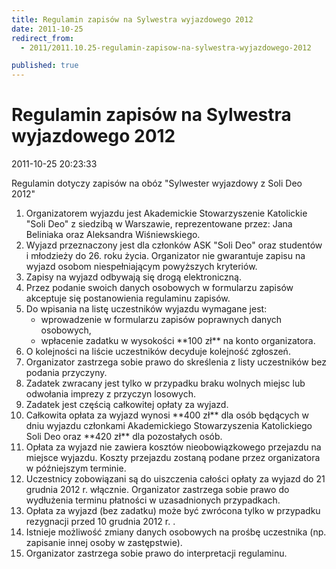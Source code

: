```yaml
---
title: Regulamin zapisów na Sylwestra wyjazdowego 2012
date: 2011-10-25
redirect_from: 
  - 2011/2011.10.25-regulamin-zapisow-na-sylwestra-wyjazdowego-2012

published: true
---
```




# Regulamin zapisów na Sylwestra wyjazdowego 2012

<time>2011-10-25 20:23:33</time>


Regulamin dotyczy zapisów na obóz "Sylwester wyjazdowy z Soli Deo 2012"

<ol>
<li>Organizatorem wyjazdu jest Akademickie Stowarzyszenie Katolickie "Soli Deo" z siedzibą w Warszawie, reprezentowane przez: Jana Beliniaka oraz Aleksandra Wiśniewskiego.</li>
<li>Wyjazd przeznaczony jest dla członków ASK "Soli Deo" oraz studentów i młodzieży do 26. roku życia. Organizator nie gwarantuje zapisu na wyjazd osobom niespełniającym powyższych kryteriów.</li>
<li>Zapisy na wyjazd odbywają się drogą elektroniczną. </li>
<li>Przez podanie swoich danych osobowych w formularzu zapisów akceptuje się postanowienia regulaminu zapisów.</li>
<li>Do wpisania na listę uczestników wyjazdu wymagane jest:       
<ul>
<li>wprowadzenie w formularzu zapisów poprawnych danych osobowych,</li>
<li>wpłacenie zadatku w wysokości **100 zł** na konto organizatora.</li>
</ul>
</li>
<li>O kolejności na liście uczestników decyduje kolejność zgłoszeń.</li>
<li>Organizator zastrzega sobie prawo do skreślenia z listy uczestników bez podania przyczyny.</li>
<li>Zadatek zwracany jest tylko w przypadku braku wolnych miejsc lub odwołania imprezy z przyczyn losowych.</li>
<li>Zadatek&nbsp;jest częścią całkowitej opłaty za wyjazd.</li>
<li>Całkowita opłata za wyjazd wynosi **400 zł** dla osób będących w dniu wyjazdu członkami Akademickiego Stowarzyszenia Katolickiego Soli Deo oraz **420 zł** dla pozostałych osób.</li>
<li>Opłata za wyjazd nie zawiera kosztów nieobowiązkowego przejazdu na miejsce wyjazdu. Koszty przejazdu zostaną podane przez organizatora w późniejszym terminie.</li>
<li>Uczestnicy zobowiązani są do uiszczenia całości opłaty za wyjazd do 21 grudnia 2012 r. włącznie. Organizator zastrzega sobie prawo do wydłużenia terminu płatności w uzasadnionych przypadkach.</li>
<li>Opłata za wyjazd (bez zadatku) może być zwrócona tylko w przypadku rezygnacji przed 10 grudnia 2012 r. .</li>
<li>Istnieje możliwość zmiany danych osobowych na prośbę uczestnika (np. zapisanie innej osoby w zastępstwie).</li>
<li>Organizator zastrzega sobie prawo do interpretacji regulaminu.</li>
</ol>

 


<!--{{json:{"created_date":"2011-10-25 20:23:33","publish_down":"0000-00-00 00:00:00","id":"1137"}}}-->